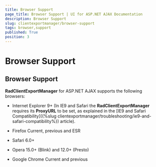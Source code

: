 ```yaml
---
title: Browser Support
page_title: Browser Support | UI for ASP.NET AJAX Documentation
description: Browser Support
slug: clientexportmanager/browser-support
tags: browser,support
published: True
position: 3
---
```


# Browser Support



## Browser Support

__RadClientExportManager__ for ASP.NET AJAX supports the following browsers:

* Internet Explorer 9+ (In IE9 and Safari the __RadClientExportManager__ requires its __ProxyURL__ to be set, as explained in the [IE9 and Safari Compatibility]({%slug clientexportmanager/troubleshooting/ie9-and-safari-compatibility%}) article).

* Firefox Current, previous and ESR

* Safari 6.0+

* Opera 15.0+ (Blink) and 12.0+ (Presto)

* Google Chrome Current and previous

